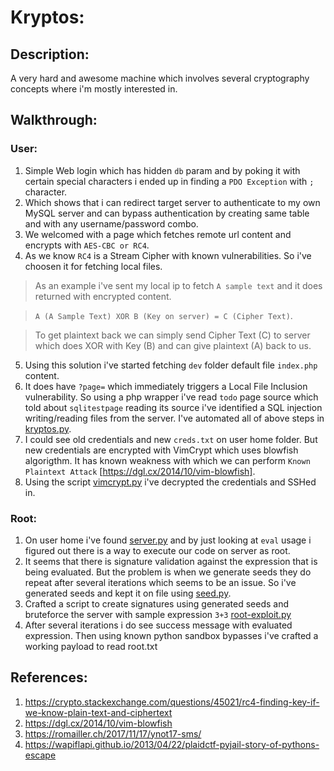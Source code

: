 # Kryptos:

## Description:
A very hard and awesome machine which involves several cryptography concepts where i'm mostly interested in.

## Walkthrough:
### User:
1. Simple Web login which has hidden ``db`` param and by poking it with certain special characters i ended up in finding a ``PDO Exception`` with ``;`` character.
2. Which shows that i can redirect target server to authenticate to my own MySQL server and can bypass authentication by creating same table and with any username/password combo.
3. We welcomed with a page which fetches remote url content and encrypts with ``AES-CBC or RC4``.
4. As we know ``RC4`` is a Stream Cipher with known vulnerabilities. So i've choosen it for fetching local files.

> As an example i've sent my local ip to fetch ``A sample text`` and it does returned with encrypted content.

> ``A (A Sample Text) XOR B (Key on server) = C (Cipher Text)``. 

> To get plaintext back we can simply send Cipher Text (C) to server which does XOR with Key (B) and can give plaintext (A) back to us.

5. Using this solution i've started fetching ``dev`` folder default file ``index.php`` content.
6. It does have ``?page=`` which immediately triggers a Local File Inclusion vulnerability. So using a php wrapper i've read ``todo`` page source which told about ``sqlitestpage`` reading its source i've identified a SQL injection writing/reading files from the server. I've automated all of above steps in [kryptos.py](https://github.com/MrR3boot/HackTheBox/blob/master/Boxes/Kryptos/kryptos.py).
7. I could see old credentials and new ``creds.txt`` on user home folder. But new credentials are encrypted with VimCrypt which uses blowfish algorigthm. It has known weakness with which we can perform ``Known Plaintext Attack`` [https://dgl.cx/2014/10/vim-blowfish].
8. Using the script [vimcrypt.py](https://github.com/MrR3boot/HackTheBox/blob/master/Boxes/Kryptos/vimcrypt.py) i've decrypted the credentials and SSHed in.

### Root:
1. On user home i've found [server.py](https://github.com/MrR3boot/HackTheBox/blob/master/Boxes/Kryptos/server.py) and by just looking at ``eval`` usage i figured out there is a way to execute our code on server as root.
2. It seems that there is signature validation against the expression that is being evaluated. But the problem is when we generate seeds they do repeat after several iterations which seems to be an issue. So i've generated seeds and kept it on file using [seed.py](https://github.com/MrR3boot/HackTheBox/blob/master/Boxes/Kryptos/seed.py).
3. Crafted a script to create signatures using generated seeds and bruteforce the server with sample expression ``3+3`` [root-exploit.py](https://github.com/MrR3boot/HackTheBox/blob/master/Boxes/Kryptos/root-exploit.py)
4. After several iterations i do see success message with evaluated expression. Then using known python sandbox bypasses i've crafted a working payload to read root.txt

## References:
1. https://crypto.stackexchange.com/questions/45021/rc4-finding-key-if-we-know-plain-text-and-ciphertext
2. https://dgl.cx/2014/10/vim-blowfish
3. https://romailler.ch/2017/11/17/ynot17-sms/
4. https://wapiflapi.github.io/2013/04/22/plaidctf-pyjail-story-of-pythons-escape
